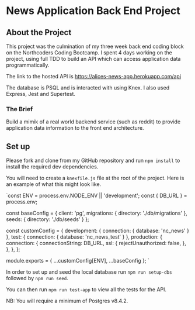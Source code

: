 # News Application Back End Project

## About the Project
This project was the culmination of my three week back end coding block on the Northcoders Coding Bootcamp. I spent 4 days working on the project, using full TDD to build an API which can access application data programmatically.

The link to the hosted API is https://alices-news-app.herokuapp.com/api

The database is PSQL and is interacted with using Knex. I also used Express, Jest and Supertest.

### The Brief
Build a mimik of a real world backend service (such as reddit) to provide application data information to the front end architecture.

## Set up
Please fork and clone from my GitHub repository and run `npm install` to install the required dev dependencies.

You will need to create a `knexfile.js` file at the root of the project. Here is an example of what this might look like.

`const ENV = process.env.NODE_ENV || 'development';
const { DB_URL } = process.env;

const baseConfig = {
  client: 'pg',
  migrations: {
    directory: './db/migrations'
  },
  seeds: {
    directory: './db/seeds'
  }
};

const customConfig = {
  development: {
    connection: {
      database: 'nc_news'
    }
  },
  test: {
    connection: {
      database: 'nc_news_test'
    }
  },
  production: {
    connection: {
      connectionString: DB_URL,
      ssl: {
        rejectUnauthorized: false,
      },
    },
  },
};

module.exports = { ...customConfig[ENV], ...baseConfig };
`

In order to set up and seed the local database run `npm run setup-dbs` followed by `npm run seed`.

You can then run `npm run test-app` to view all the tests for the API.

NB: You will require a minimum of Postgres v8.4.2.

